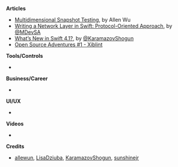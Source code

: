 
**Articles**

* [Multidimensional Snapshot Testing](http://blog.originate.com/blog/2018/03/19/multidimensional-snapshot-testing/), by Allen Wu
* [Writing a Network Layer in Swift: Protocol-Oriented Approach](https://medium.com/flawless-app-stories/writing-network-layer-in-swift-protocol-oriented-approach-4fa40ef1f908), by [@MDevSA](https://twitter.com/MDevSA)
* [What’s New in Swift 4.1?](https://www.raywenderlich.com/187826/whats-new-in-swift-4-1), by [@KaramazovShogun](https://twitter.com/KaramazovShogun)
* [Open Source Adventures #1 - Xiblint](http://sunshinejr.com/2018/04/03/open-source-adventures-xiblint/)

**Tools/Controls**

* 

**Business/Career**

* 

**UI/UX**

* 

**Videos**

* 

**Credits**

* [allewun](https://github.com/allewun), [LisaDziuba](https://github.com/lisadziuba), [KaramazovShogun](https://github.com/KaramazovShogun), [sunshinejr](https://github.com/sunshinejr)


